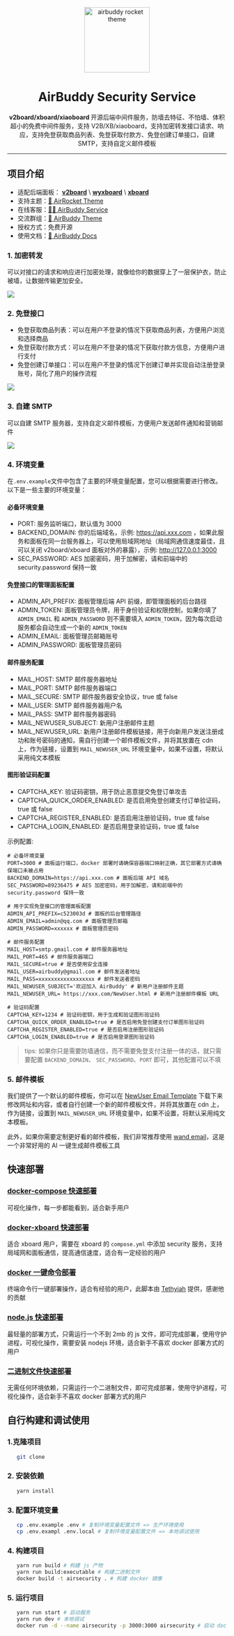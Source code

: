 <div align="center">
    <a href="https://r8d.pro"><img src="https://github.com/dc8683/picx-images-hosting/raw/master/docs/AirSecurity-LOGO@1x.86twptctpt.webp" alt="airbuddy rocket theme" width="150" /></a>
    <h1>AirBuddy Security Service</h1>
    <p><b> v2board/xboard/xiaoboard </b>开源后端中间件服务，防墙去特征、不怕墙、体积超小的免费中间件服务，支持 V2B/XB/xiaoboard，支持加密转发接口请求、响应，支持免登获取商品列表、免登获取付款方、免登创建订单接口，自建 SMTP，支持自定义邮件模板</p>
</div>

------------------------------


## 项目介绍

* 适配后端面板： [**v2board**](https://github.com/v2board/v2board) \ [**wyxboard**](https://github.com/wyx2685/v2board) \ [**xboard**](https://github.com/cedar2025/Xboard)
* 支持主题：[🚀 AirRocket Theme](https://github.com/dc8683/v2board-theme-airrocket)
* 在线客服：[🏄‍♂️ AirBuddy Service](https://t.me/R8d_pro_bot)
* 交流群组：[🚀 AirBuddy Theme](https://t.me/themebuddy)
* 授权方式：免费开源
* 使用文档：[📖 AirBuddy Docs](https://r8d.pro/docs)


### 1. 加密转发

可以对接口的请求和响应进行加密处理，就像给你的数据穿上了一层保护衣，防止被墙，让数据传输更加安全。

![](https://github.com/dc8683/picx-images-hosting/raw/master/docs/Clipboard---2025-06-17-15.06.21.6t7dmwj0sn.webp)

### 2. 免登接口

* 免登获取商品列表：可以在用户不登录的情况下获取商品列表，方便用户浏览和选择商品
* 免登获取付款方式：可以在用户不登录的情况下获取付款方信息，方便用户进行支付
* 免登创建订单接口：可以在用户不登录的情况下创建订单并实现自动注册登录账号，简化了用户的操作流程

![](https://github.com/dc8683/picx-images-hosting/raw/master/docs/免登注册一体页面.7w735ov4x2.webp)

### 3. 自建 SMTP

可以自建 SMTP 服务器，支持自定义邮件模板，方便用户发送邮件通知和营销邮件

![](https://github.com/dc8683/picx-images-hosting/raw/master/docs/Clipboard---2025-06-23-08.10.25.7axfje3ikg.webp)

### 4. 环境变量

在``.env.example``文件中包含了主要的环境变量配置，您可以根据需要进行修改。以下是一些主要的环境变量：

#### 必备环境变量

* PORT: 服务监听端口，默认值为 3000
* BACKEND_DOMAIN: 你的后端域名，示例: https://api.xxx.com ，如果此服务和面板在同一台服务器上，可以使用局域网地址（局域网通信速度最佳，且可以关闭 v2board/xboard 面板对外的暴露），示例: http://127.0.0.1:3000
* SEC_PASSWORD: AES 加密密码，用于加解密，请和前端中的 security.password 保持一致

#### 免登接口的管理面板配置
* ADMIN_API_PREFIX: 面板管理后端 API 前缀，即管理面板的后台路径
* ADMIN_TOKEN: 面板管理员令牌，用于身份验证和权限控制，如果你填了 `ADMIN_EMAIL` 和 `ADMIN_PASSWORD` 则不需要填入 `ADMIN_TOKEN`，因为每次启动服务都会自动生成一个新的 `ADMIN_TOKEN`
* ADMIN_EMAIL: 面板管理员邮箱账号
* ADMIN_PASSWORD: 面板管理员密码

#### 邮件服务配置
* MAIL_HOST: SMTP 邮件服务器地址
* MAIL_PORT: SMTP 邮件服务器端口
* MAIL_SECURE: SMTP 邮件服务器安全协议，true 或 false
* MAIL_USER: SMTP 邮件服务器用户名
* MAIL_PASS: SMTP 邮件服务器密码
* MAIL_NEWUSER_SUBJECT: 新用户注册邮件主题
* MAIL_NEWUSER_URL: 新用户注册邮件模板链接，用于向新用户发送注册成功和账号密码的通知，需自行创建一个邮件模板文件，并将其放置在 cdn 上，作为链接，设置到 `MAIL_NEWUSER_URL` 环境变量中，如果不设置，将默认采用纯文本模板

#### 图形验证码配置
* CAPTCHA_KEY: 验证码密钥，用于防止恶意提交免登订单攻击
* CAPTCHA_QUICK_ORDER_ENABLED: 是否启用免登创建支付订单验证码，true 或 false
* CAPTCHA_REGISTER_ENABLED: 是否启用注册验证码，true 或 false
* CAPTCHA_LOGIN_ENABLED: 是否启用登录验证码，true 或 false

示例配置:

```dotenv
# 必备环境变量
PORT=3000 # 面板运行端口，docker 部署时请确保容器端口映射正确，其它部署方式请确保端口未被占用
BACKEND_DOMAIN=https://api.xxx.com # 面板后端 API 域名
SEC_PASSWORD=89236475 # AES 加密密码，用于加解密，请和前端中的 security.password 保持一致

# 用于实现免登接口的管理面板配置
ADMIN_API_PREFIX=c523003d # 面板的后台管理路径
ADMIN_EMAIL=admin@qq.com # 面板管理员邮箱
ADMIN_PASSWORD=xxxxxx # 面板管理员密码

# 邮件服务配置
MAIL_HOST=smtp.gmail.com # 邮件服务器地址
MAIL_PORT=465 # 邮件服务器端口
MAIL_SECURE=true # 是否使用安全连接
MAIL_USER=airbuddy@gmail.com # 邮件发送者地址
MAIL_PASS=xxxxxxxxxxxxxxxxxx # 邮件发送者密码
MAIL_NEWUSER_SUBJECT='欢迎加入 AirBuddy' # 新用户注册邮件主题
MAIL_NEWUSER_URL= https://xxx.com/NewUser.html # 新用户注册邮件模板 URL

# 验证码配置
CAPTCHA_KEY=1234 # 验证码密钥，用于生成和验证图形验证码
CAPTCHA_QUICK_ORDER_ENABLED=true # 是否启用免登创建支付订单图形验证码
CAPTCHA_REGISTER_ENABLED=true # 是否启用注册图形验证码
CAPTCHA_LOGIN_ENABLED=true # 是否启用登录图形验证码
```

> tips: 如果你只是需要防墙通信，而不需要免登支付注册一体的话，就只需要配置 `BACKEND_DOMAIN`、 `SEC_PASSWORD`、`PORT` 即可，其他配置可以不填

### 5. 邮件模板

我们提供了一个默认的邮件模板，你可以在 [NewUser Email Template](https://github.com/dc8683/picx-images-hosting/blob/master/email-template/NewUser.html) 下载下来修改网址和内容，或者自行创建一个新的邮件模板文件，并将其放置在 cdn 上，作为链接，设置到 `MAIL_NEWUSER_URL` 环境变量中，如果不设置，将默认采用纯文本模板。

此外，如果你需要定制更好看的邮件模板，我们非常推荐使用 [wand email](https://www.wand.email/)，这是一个非常好用的 AI 一键生成邮件模板工具

## 快速部署

### [docker-compose 快速部署](/docs/docker-compose.md)
可视化操作，每一步都能看到，适合新手用户

### [docker-xboard 快速部署](/docs/docker-xboard.md)
适合 xboard 用户，需要在 xboard 的 `compose.yml` 中添加 security 服务，支持局域网和面板通信，提高通信速度，适合有一定经验的用户

### [docker 一键命令部署](/docs/docker.md)
终端命令行一键部署操作，适合有经验的用户，此脚本由 [Tethyiah](http://t.me/Tethyiah) 提供，感谢他的贡献

### [node.js 快速部署](/docs/node.md)
最轻量的部署方式，只需运行一个不到 2mb 的 js 文件，即可完成部署，使用守护进程，可视化操作，需要安装 nodejs 环境，适合新手不喜欢 docker 部署方式的用户

### [二进制文件快速部署](/docs/executable.md)
无需任何环境依赖，只需运行一个二进制文件，即可完成部署，使用守护进程，可视化操作，适合新手不喜欢 docker 部署方式的用户


## 自行构建和调试使用

### 1.克隆项目

```bash
   git clone 
```

### 2. 安装依赖
```bash
   yarn install
```

### 3. 配置环境变量
```bash
   cp .env.example .env # 复制环境变量配置文件 => 生产环境使用
   cp .env.exampl .env.local # 复制环境变量配置文件 => 本地调试使用
```

### 4. 构建项目
```bash
   yarn run build # 构建 js 产物
   yarn run build:executable # 构建二进制文件
   docker build -t airsecurity . # 构建 docker 镜像
```
### 5. 运行项目
```bash
   yarn run start # 启动服务
   yarn run dev # 本地调试
   docker run -d --name airsecurity -p 3000:3000 airsecurity # 启动 docker 容器
```